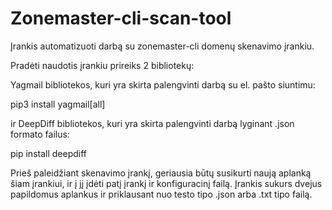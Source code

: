 # Zonemaster-cli-scan-tool
Įrankis automatizuoti darbą su zonemaster-cli domenų skenavimo įrankiu.

Pradėti naudotis įrankiu prireiks 2 bibliotekų:

Yagmail bibliotekos, kuri yra skirta palengvinti darbą su el. pašto siuntimu:

pip3 install yagmail[all]

ir DeepDiff bibliotekos, kuri yra skirta palengvinti darbą lyginant .json formato failus:

pip install deepdiff

Prieš paleidžiant skenavimo įrankį, geriausia būtų susikurti naują aplanką šiam įrankiui, ir į jį įdėti patį įrankį ir konfiguracinį failą.
Įrankis sukurs dvejus papildomus aplankus ir priklausant nuo testo tipo .json arba .txt tipo failą.
